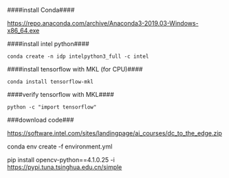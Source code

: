 ####install Conda####

https://repo.anaconda.com/archive/Anaconda3-2019.03-Windows-x86_64.exe

####install intel python####
```
conda create -n idp intelpython3_full -c intel
```

####install tensorflow with MKL (for CPU)####
```
conda install tensorflow-mkl
```
####verify tensorflow with MKL####
```
python -c "import tensorflow"
```
###download code###

https://software.intel.com/sites/landingpage/ai_courses/dc_to_the_edge.zip

conda env create  -f environment.yml

pip install opencv-python==4.1.0.25  -i https://pypi.tuna.tsinghua.edu.cn/simple



